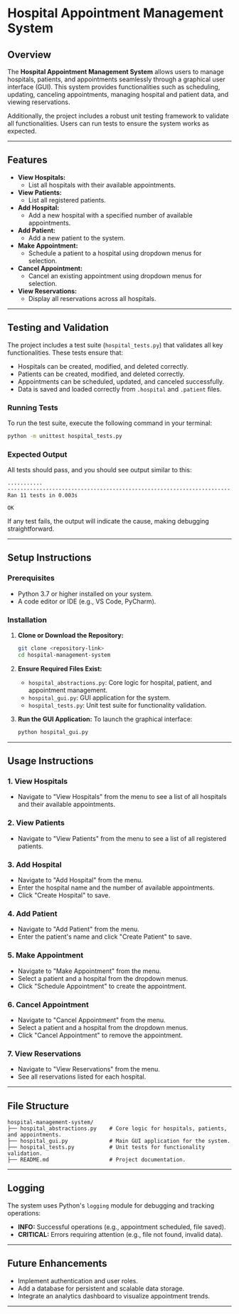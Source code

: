 
# Hospital Appointment Management System

## Overview
The **Hospital Appointment Management System** allows users to manage hospitals, patients, and appointments seamlessly through a graphical user interface (GUI). This system provides functionalities such as scheduling, updating, canceling appointments, managing hospital and patient data, and viewing reservations.

Additionally, the project includes a robust unit testing framework to validate all functionalities. Users can run tests to ensure the system works as expected.

---

## Features
- **View Hospitals:**
  - List all hospitals with their available appointments.
- **View Patients:**
  - List all registered patients.
- **Add Hospital:**
  - Add a new hospital with a specified number of available appointments.
- **Add Patient:**
  - Add a new patient to the system.
- **Make Appointment:**
  - Schedule a patient to a hospital using dropdown menus for selection.
- **Cancel Appointment:**
  - Cancel an existing appointment using dropdown menus for selection.
- **View Reservations:**
  - Display all reservations across all hospitals.

---

## Testing and Validation

The project includes a test suite (`hospital_tests.py`) that validates all key functionalities. These tests ensure that:

- Hospitals can be created, modified, and deleted correctly.
- Patients can be created, modified, and deleted correctly.
- Appointments can be scheduled, updated, and canceled successfully.
- Data is saved and loaded correctly from `.hospital` and `.patient` files.

### Running Tests
To run the test suite, execute the following command in your terminal:
```bash
python -m unittest hospital_tests.py
```

### Expected Output
All tests should pass, and you should see output similar to this:
```
...........
----------------------------------------------------------------------
Ran 11 tests in 0.003s

OK
```

If any test fails, the output will indicate the cause, making debugging straightforward.

---

## Setup Instructions

### Prerequisites
- Python 3.7 or higher installed on your system.
- A code editor or IDE (e.g., VS Code, PyCharm).

### Installation
1. **Clone or Download the Repository:**
   ```bash
   git clone <repository-link>
   cd hospital-management-system
   ```

2. **Ensure Required Files Exist:**
   - `hospital_abstractions.py`: Core logic for hospital, patient, and appointment management.
   - `hospital_gui.py`: GUI application for the system.
   - `hospital_tests.py`: Unit test suite for functionality validation.

3. **Run the GUI Application:**
   To launch the graphical interface:
   ```bash
   python hospital_gui.py
   ```

---

## Usage Instructions

### 1. **View Hospitals**
- Navigate to "View Hospitals" from the menu to see a list of all hospitals and their available appointments.

### 2. **View Patients**
- Navigate to "View Patients" from the menu to see a list of all registered patients.

### 3. **Add Hospital**
- Navigate to "Add Hospital" from the menu.
- Enter the hospital name and the number of available appointments.
- Click "Create Hospital" to save.

### 4. **Add Patient**
- Navigate to "Add Patient" from the menu.
- Enter the patient's name and click "Create Patient" to save.

### 5. **Make Appointment**
- Navigate to "Make Appointment" from the menu.
- Select a patient and a hospital from the dropdown menus.
- Click "Schedule Appointment" to create the appointment.

### 6. **Cancel Appointment**
- Navigate to "Cancel Appointment" from the menu.
- Select a patient and a hospital from the dropdown menus.
- Click "Cancel Appointment" to remove the appointment.

### 7. **View Reservations**
- Navigate to "View Reservations" from the menu.
- See all reservations listed for each hospital.

---

## File Structure
```
hospital-management-system/
├── hospital_abstractions.py    # Core logic for hospitals, patients, and appointments.
├── hospital_gui.py             # Main GUI application for the system.
├── hospital_tests.py           # Unit tests for functionality validation.
├── README.md                   # Project documentation.
```

---

## Logging
The system uses Python's `logging` module for debugging and tracking operations:
- **INFO:** Successful operations (e.g., appointment scheduled, file saved).
- **CRITICAL:** Errors requiring attention (e.g., file not found, invalid data).

---

## Future Enhancements
- Implement authentication and user roles.
- Add a database for persistent and scalable data storage.
- Integrate an analytics dashboard to visualize appointment trends.

---

